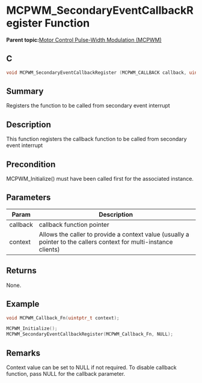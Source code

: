 # MCPWM\_SecondaryEventCallbackRegister Function

**Parent topic:**[Motor Control Pulse-Width Modulation \(MCPWM\)](GUID-89C7FC43-0090-4047-99CD-F7EE4881E28E.md)

## C

```c
void MCPWM_SecondaryEventCallbackRegister (MCPWM_CALLBACK callback, uintptr_t context)
```

## Summary

Registers the function to be called from secondary event interrupt

## Description

This function registers the callback function to be called from secondary event interrupt

## Precondition

MCPWM\_Initialize\(\) must have been called first for the associated instance.

## Parameters

|Param|Description|
|-----|-----------|
|callback|callback function pointer|
|context|Allows the caller to provide a context value \(usually a pointer to the callers context for multi-instance clients\)|

## Returns

None.

## Example

```c
void MCPWM_Callback_Fn(uintptr_t context);

MCPWM_Initialize();
MCPWM_SecondaryEventCallbackRegister(MCPWM_Callback_Fn, NULL);
```

## Remarks

Context value can be set to NULL if not required. To disable callback function, pass NULL for the callback parameter.

